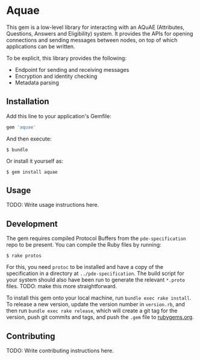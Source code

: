 # Aquae

This gem is a low-level library for interacting with an AQuAE (Attributes, Questions, Answers and Eligibility) system. It provides the APIs for opening connections and sending messages between nodes, on top of which applications can be written.

To be explicit, this library provides the following:

* Endpoint for sending and receiving messages
* Encryption and identity checking
* Metadata parsing

## Installation

Add this line to your application's Gemfile:

```ruby
gem 'aquae'
```

And then execute:

    $ bundle

Or install it yourself as:

    $ gem install aquae

## Usage

TODO: Write usage instructions here.

## Development

The gem requires compiled Protocol Buffers from the `pde-specification` repo to be present. You can compile the Ruby files by running:

    $ rake protos

For this, you need `protoc` to be installed and have a copy of the specification in a directory at `../pde-specification`. The build script for your system should also have been run to generate the relevant `*.proto` files. TODO: make this more straightforward.

To install this gem onto your local machine, run `bundle exec rake install`. To release a new version, update the version number in `version.rb`, and then run `bundle exec rake release`, which will create a git tag for the version, push git commits and tags, and push the `.gem` file to [rubygems.org](https://rubygems.org).

## Contributing

TODO: Write contributing instructions here.
